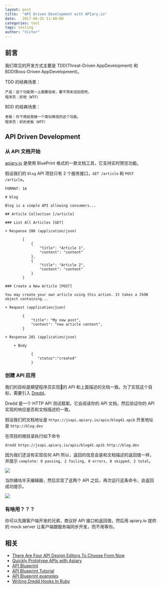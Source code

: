 ```yaml
---
layout: post
title:  "API Driven Development with APIary.io"
date:   2017-06-25 11:40:00
categories: tool
tags: testing
author: "Victor"
---
```


## 前言

我们常见的开发方式主要是 TDD(Threat-Driven AppDevelopment) 和 BDD(Boss-Driven AppDevelopment)。

TDD 的经典场景：

```
产品：这个功能周一上面要验收，要不周末加加班吧。
程序员：好吧（WTF）
```

BDD 的经典场景：

```
老板：你下周给我做一个类似微信的这个功能。
程序员：好的老板（WTF）
```

## API Driven Development

### 从 API 文档开始

[apiary.io](https://apiary.io/) 是使用 BluePrint 格式的一款文档工具，它支持实时预览功能。

假设我们的 `Blog` API 项目只有 2 个服务接口，`GET /article` 和 `POST /article`。

```blueprint
FORMAT: 1A

# blog

Blog is a simple API allowing consumers...

## Article Collection [/article]

### List All Articles [GET]

+ Response 200 (application/json)

        [
            {
                "title": "Article 1",
                "content": "content"
            },
            {
                "title": "Article 2",
                "content": "content"
            }
        ]

### Create a New Article [POST]

You may create your own article using this action. It takes a JSON
object containing...

+ Request (application/json)

        {
            "title": "My new post",
            "content": "new article content",
        }

+ Response 201 (application/json)

    + Body

            {
               "status":"created"
            }
```

### 创建 API 应用

我们的目标是期望程序员实现的 API 和上面描述的文档一致。为了实现这个目标，需要引入 [Dredd](https://github.com/apiaryio/dredd)。

Dredd 是一个 HTTP API 测试框架。它会阅读你的 API 文档，然后验证你的 API 实现的响应是否和文档描述的一致。

假设我们的文档地址是 `https://jsapi.apiary.io/apis/blog41.apib` 开发地址是 `http://blog.dev`

在项目的根目录执行如下命令

```
dredd https://jsapi.apiary.io/apis/blog41.apib http://blog.dev
```

因为我们还没有实现任何 API 所以，返回的信息会是和文档描述的返回值一样，并提示 `complete: 0 passing, 2 failing, 0 errors, 0 skipped, 2 total`。

![](https://cdn-images-1.medium.com/max/800/1*Lwwg-6KHJz5hJhnh7xfeoA.png)

当你捅咕半天编辑器，然后实现了这两个 API 之后，再次运行这条命令，会返回成功提示。

![](https://cdn-images-1.medium.com/max/800/1*tfq7p-06V2Pzyn-7r5WKJg.png)


### 有啥用？？？

你可以先跟客户端开发的兄弟，商议好 API 接口和返回值，然后用 apiary.io 提供的 mock server 让客户端跟服务端同步开发，而不用等你。

## 相关

* [There Are Four API Design Editors To Choose From Now](https://apievangelist.com/2014/11/21/there-are-four-api-design-editors-to-choose-from-now/)
* [Quickly Prototype APIs with Apiary](https://sendgrid.com/blog/quickly-prototype-apis-apiary/)
* [API Blueprint](https://apiblueprint.org/)
* [API Blueprint Tutorial](https://apiblueprint.org/documentation/tutorial.html)
* [API Blueprint examples](https://github.com/apiaryio/api-blueprint/tree/master/examples)
* [Writing Dredd Hooks In Ruby](https://dredd.readthedocs.io/en/latest/hooks-ruby/)
